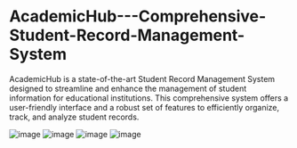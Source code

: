 # AcademicHub---Comprehensive-Student-Record-Management-System
AcademicHub is a state-of-the-art Student Record Management System designed to streamline and enhance the management of student information for educational institutions. This comprehensive system offers a user-friendly interface and a robust set of features to efficiently organize, track, and analyze student records.

![image](https://github.com/Yashmenaria1/AcademicHub---Comprehensive-Student-Record-Management-System/assets/107399779/70f5c2ed-b4f4-41da-bb59-a43dd89135d8)
![image](https://github.com/Yashmenaria1/AcademicHub---Comprehensive-Student-Record-Management-System/assets/107399779/9d6d8d28-02f7-4992-a84f-528afbd5d798)
![image](https://github.com/Yashmenaria1/AcademicHub---Comprehensive-Student-Record-Management-System/assets/107399779/95b49c4f-9e51-4410-aa5c-3740eea4e9f7)
![image](https://github.com/Yashmenaria1/AcademicHub---Comprehensive-Student-Record-Management-System/assets/107399779/610fa406-f217-4050-8a70-c8ac5f3fefe6)
